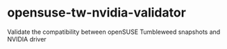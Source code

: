 # opensuse-tw-nvidia-validator
Validate the compatibility between openSUSE Tumbleweed snapshots and NVIDIA driver
